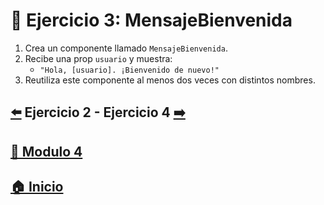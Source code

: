 # 🎯 Ejercicio 3: MensajeBienvenida

1. Crea un componente llamado `MensajeBienvenida`.
2. Recibe una prop `usuario` y muestra:
   - `"Hola, [usuario]. ¡Bienvenido de nuevo!"`
3. Reutiliza este componente al menos dos veces con distintos nombres.

##  [⬅️](../Ejercicios/Ejercicio_2.md) Ejercicio 2 - Ejercicio 4 [➡️](../Ejericios/Ejercicio_4.md)

## [📄 Modulo 4](../Modulo_4.md) 

## [🏠 Inicio](../../README.md) 
